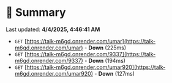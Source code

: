 # 📖 Summary
Last updated: **4/4/2025, 4:46:41 AM**

- `GET` [https://talk-m6gd.onrender.com/umar](https://talk-m6gd.onrender.com/umar) - **Down** (225ms)
- `GET` [https://talk-m6gd.onrender.com/9337](https://talk-m6gd.onrender.com/9337) - **Down** (194ms)
- `GET` [https://talk-m6gd.onrender.com/umar920](https://talk-m6gd.onrender.com/umar920) - **Down** (127ms)
